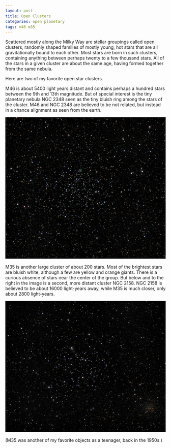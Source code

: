 ```yaml
---
layout: post
title: Open Clusters
categories: open planetary
tags: m46 m35
---
```


Scattered mostly along the Milky Way are stellar groupings called open clusters, randomly shaped families of mostly young, hot stars that are all gravitationally bound to each other.  Most stars are born in such clusters, containing anything between perhaps twenty to a few thousand stars.  All of the stars in a given cluster are about the same age, having formed together from the same nebula.

Here are two of my favorite open star clusters.

M46 is about 5400 light years distant and contains perhaps a hundred stars between the 9th and 13th magnitude. But of special interest is the tiny planetary nebula NGC 2348 seen as the tiny bluish ring among the stars of the cluster. M46 and NGC 2348 are believed to be not related, but instead in a chance alignment as seen from the earth.

![m46](..\images\m46_2020-03-07T21_38_58_Stack_16bits_240frames_480s.jpg)



M35 is another large cluster of about 200 stars. Most of the brightest stars are bluish white, although a few are yellow and orange giants. There is a curious absence of stars near the center of the group. But below and to the right in the image is a second, more distant cluster NGC 2158. NGC 2158 is believed to be about 16000 light-years away, while M35 is much closer, only about 2800 light-years.

![m35](..\images\m35_2020-02-09T21_13_41_Stack_16bits_180frames_360s_6-5NI.jpg)

(M35 was another of my favorite objects as a teenager, back in the 1950s.)

